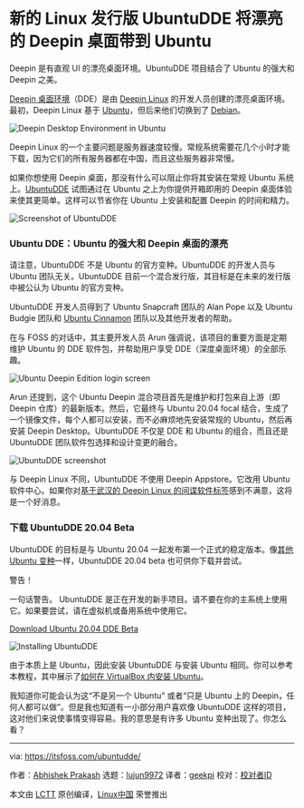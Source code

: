 [#]: collector: (lujun9972)
[#]: translator: (geekpi)
[#]: reviewer: ( )
[#]: publisher: ( )
[#]: url: ( )
[#]: subject: (New Linux Distribution UbuntuDDE Brings The Beautiful Deepin Desktop to Ubuntu)
[#]: via: (https://itsfoss.com/ubuntudde/)
[#]: author: (Abhishek Prakash https://itsfoss.com/author/abhishek/)

新的 Linux 发行版 UbuntuDDE 将漂亮的 Deepin 桌面带到 Ubuntu
======

Deepin 是有直观 UI 的漂亮桌面环境。UbuntuDDE 项目结合了 Ubuntu 的强大和 Deepin 之美。

[Deepin 桌面环境][1]（DDE）是由 [Deepin Linux][2] 的开发人员创建的漂亮桌面环境。最初，Deepin Linux 基于 [Ubuntu][3]，但后来他们切换到了 [Debian][4]。

![Deepin Desktop Environment in Ubuntu][5]

Deepin Linux 的一个主要问题是服务器速度较慢。常规系统需要花几个小时才能下载，因为它们的所有服务器都在中国，而且这些服务器非常慢。

如果你想使用 Deepin 桌面，那没有什么可以阻止你将其安装在常规 Ubuntu 系统上。[UbuntuDDE][6] 试图通过在 Ubuntu 之上为你提供开箱即用的 Deepin 桌面体验来使其更简单。这样可以节省你在 Ubuntu 上安装和配置 Deepin 的时间和精力。

![Screenshot of UbuntuDDE][7]

### Ubuntu DDE：Ubuntu 的强大和 Deepin 桌面的漂亮

请注意，UbuntuDDE 不是 Ubuntu 的官方变种。UbuntuDDE 的开发人员与 Ubuntu 团队无关。UbuntuDDE 目前一个混合发行版，其目标是在未来的发行版中被公认为 Ubuntu 的官方变种。

UbuntuDDE 开发人员得到了 Ubuntu Snapcraft 团队的 Alan Pope 以及 Ubuntu Budgie 团队和 [Ubuntu Cinnamon][8] 团队以及其他开发者的帮助。

在与 FOSS 的对话中，其主要开发人员 Arun 强调说，该项目的重要方面是定期维护 Ubuntu 的 DDE 软件包，并帮助用户享受 DDE（深度桌面环境）的全部乐趣。

![Ubuntu Deepin Edition login screen][9]

Arun 还提到，这个 Ubuntu Deepin 混合项目首先是维护和打包来自上游（即 Deepin 仓库）的最新版本。然后，它最终与 Ubuntu 20.04 focal 结合，生成了一个镜像文件，每个人都可以安装，而不必麻烦地先安装常规的 Ubuntu，然后再安装 Deepin Desktop。UbuntuDDE 不仅是 DDE 和 Ubuntu 的组合，而且还是 UbuntuDDE 团队软件包选择和设计变更的融合。

![UbuntuDDE screenshot][10]

与 Deepin Linux 不同，UbuntuDDE 不使用 Deepin Appstore。它改用 Ubuntu 软件中心。如果你对[基于武汉的 Deepin Linux 的间谍软件标签][11]感到不满意，这将是一个好消息。

### 下载 UbuntuDDE 20.04 Beta

UbuntuDDE 的目标是与 Ubuntu 20.04 一起发布第一个正式的稳定版本。像[其他 Ubuntu 变种][12]一样，UbuntuDDE 20.04 beta 也可供你下载并尝试。

警告！

一句话警告。 UbuntuDDE 是正在开发的新手项目。请不要在你的主系统上使用它。如果要尝试，请在虚拟机或备用系统中使用它。

[Download Ubuntu 20.04 DDE Beta][13]

![Installing UbuntuDDE][14]

由于本质上是 Ubuntu，因此安装 UbuntuDDE 与安装 Ubuntu 相同。你可以参考本教程，其中展示了[如何在 VirtualBox 内安装 Ubuntu][15]。

我知道你可能会认为这“不是另一个 Ubuntu” 或者“只是 Ubuntu 上的 Deepin，任何人都可以做”。但是我也知道有一小部分用户喜欢像 UbuntuDDE 这样的项目，这对他们来说使事情变得容易。我的意思是有许多 Ubuntu 变种出现了。你怎么看？

--------------------------------------------------------------------------------

via: https://itsfoss.com/ubuntudde/

作者：[Abhishek Prakash][a]
选题：[lujun9972][b]
译者：[geekpi](https://github.com/geekpi)
校对：[校对者ID](https://github.com/校对者ID)

本文由 [LCTT](https://github.com/LCTT/TranslateProject) 原创编译，[Linux中国](https://linux.cn/) 荣誉推出

[a]: https://itsfoss.com/author/abhishek/
[b]: https://github.com/lujun9972
[1]: https://www.deepin.org/en/dde/
[2]: https://www.deepin.org/en/
[3]: https://ubuntu.com/
[4]: https://www.debian.org/
[5]: https://i2.wp.com/itsfoss.com/wp-content/uploads/2020/04/ubuntu-deepin-edition-screenshot.jpg?ssl=1
[6]: https://ubuntudde.com/
[7]: https://i1.wp.com/itsfoss.com/wp-content/uploads/2020/04/ubuntu-deepin-edition-screenshot-1.jpg?ssl=1
[8]: https://itsfoss.com/ubuntu-cinnamon/
[9]: https://i1.wp.com/itsfoss.com/wp-content/uploads/2020/04/ubuntu-deepin-edition-screenshot-5.jpg?ssl=1
[10]: https://i0.wp.com/itsfoss.com/wp-content/uploads/2020/04/ubuntu-deepin-edition-screenshot-2.jpg?ssl=1
[11]: https://www.deepin.org/en/2018/04/14/linux-deepin-is-not-spyware/
[12]: https://itsfoss.com/which-ubuntu-install/
[13]: https://ubuntudde.com/download/
[14]: https://i0.wp.com/itsfoss.com/wp-content/uploads/2020/04/ubuntu-deepin-edition-screenshot-4.jpg?ssl=1
[15]: https://itsfoss.com/install-linux-in-virtualbox/
